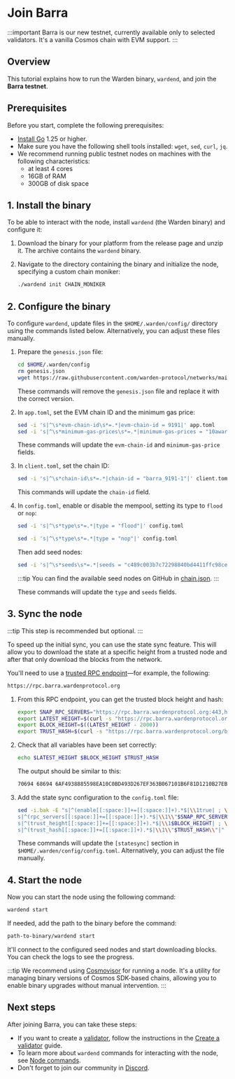 ﻿---
sidebar_position: 2
---

# Join Barra

:::important
Barra is our new testnet, currently available only to selected validators. It's a vanilla Cosmos chain with EVM support.
:::

## Overview

This tutorial explains how to run the Warden binary, `wardend`, and join the **Barra testnet**.

## Prerequisites

Before you start, complete the following prerequisites:

- [Install Go](https://go.dev/doc/install) 1.25 or higher.
- Make sure you have the following shell tools installed: `wget`, `sed`, `curl`, `jq`.
- We recommend running public testnet nodes on machines with the following characteristics:
  - at least 4 cores
  - 16GB of RAM
  - 300GB of disk space

## 1. Install the binary

To be able to interact with the node, install `wardend` (the Warden binary) and configure it:

1. Download the binary for your platform from the release page and unzip it. The archive contains the `wardend` binary.

2. Navigate to the directory containing the binary and initialize the node, specifying a custom chain moniker:
    
   ```bash
   ./wardend init CHAIN_MONIKER
   ```

## 2. Configure the binary

To configure `wardend`, update files in the `$HOME/.warden/config/` directory using the commands listed below. Alternatively, you can adjust these files manually.

1. Prepare the `genesis.json` file:
    
   ```bash
   cd $HOME/.warden/config
   rm genesis.json
   wget https://raw.githubusercontent.com/warden-protocol/networks/main/testnets/barra/genesis.json    
   ```

   These commands will remove the `genesis.json` file and replace it with the correct version.

2. In `app.toml`, set the EVM chain ID and the minimum gas price:
    
   ```bash
   sed -i 's|^\s*evm-chain-id\s*=.*|evm-chain-id = 9191|' app.toml
   sed -i 's|^\s*minimum-gas-prices\s*=.*|minimum-gas-prices = "10award"|' app.toml
   ```

   These commands will update the `evm-chain-id` and `minimum-gas-price` fields.

3. In `client.toml`, set the chain ID:
    
   ```bash
   sed -i 's|^\s*chain-id\s*=.*|chain-id = "barra_9191-1"|' client.toml
   ```

   This commands will update the `chain-id` field.

4. In `config.toml`, enable or disable the mempool, setting its type to `flood` or `nop`:
    
   ```bash
   sed -i 's|^\s*type\s*=.*|type = "flood"|' config.toml
   ```

   ```bash
   sed -i 's|^\s*type\s*=.*|type = "nop"|' config.toml
   ```

   Then add seed nodes:

   ```bash
   sed -i 's|^\s*seeds\s*=.*|seeds = "c489c003b7c72298840bd4411ffc98ce13e07c27@54.194.136.183:26656,4564c91423a923eaba7982e69e33aec6185d362f@54.72.5.234:26656"|' config.toml
   ```

   :::tip
   You can find the available seed nodes on GitHub in [chain.json](https://github.com/warden-protocol/networks/tree/main/testnets/barra/chain.json).
   :::

   These commands will update the `type` and `seeds` fields.

## 3. Sync the node

:::tip
This step is recommended but optional.
:::

To speed up the initial sync, you can use the state sync feature. This will allow you to download the state at a specific height from a trusted node and after that only download the blocks from the network.

You'll need to use a [trusted RPC endpoint](https://github.com/warden-protocol/networks/blob/main/testnets/barra/chain.json)—for example, the following:

```bash
https://rpc.barra.wardenprotocol.org
```

1. From this RPC endpoint, you can get the trusted block height and hash:
    
   ```bash
   export SNAP_RPC_SERVERS="https://rpc.barra.wardenprotocol.org:443,https://rpc.barra.wardenprotocol.org:443"
   export LATEST_HEIGHT=$(curl -s "https://rpc.barra.wardenprotocol.org/block" | jq -r .result.block.header.height)
   export BLOCK_HEIGHT=$((LATEST_HEIGHT - 2000))
   export TRUST_HASH=$(curl -s "https://rpc.barra.wardenprotocol.org/block?height=$BLOCK_HEIGHT" | jq -r .result.block_id.hash)
   ```
    
2. Check that all variables have been set correctly:
    
   ```bash
   echo $LATEST_HEIGHT $BLOCK_HEIGHT $TRUST_HASH
   ```
    
   The output should be similar to this:
   
   ```bash
   70694 68694 6AF4938885598EA10C0BD493D267EF363B067101B6F81D1210B27EBE0B32FA2A
   ```
    
3. Add the state sync configuration to the `config.toml` file:
    
   ```bash
   sed -i.bak -E "s|^(enable[[:space:]]+=[[:space:]]+).*$|\\1true| ; \\
   s|^(rpc_servers[[:space:]]+=[[:space:]]+).*$|\\1\\"$SNAP_RPC_SERVERS\\"| ; \\
   s|^(trust_height[[:space:]]+=[[:space:]]+).*$|\\1$BLOCK_HEIGHT| ; \\
   s|^(trust_hash[[:space:]]+=[[:space:]]+).*$|\\1\\"$TRUST_HASH\\"|" $HOME/.warden/config/config.toml
   ```
    
   These commands will update the `[statesync]` section in `$HOME/.warden/config/config.toml`. Alternatively, you can adjust the file manually.

## 4. Start the node

Now you can start the node using the following command:
 
```bash
wardend start
```
 
If needed, add the path to the binary before the command:
 
```bash
path-to-binary/wardend start
```

It'll connect to the configured seed nodes and start downloading blocks. You can check the logs to see the progress.

:::tip
We recommend using [Cosmovisor](https://docs.cosmos.network/v0.45/run-node/cosmovisor.html) for running a node. It's a utility for managing binary versions of Cosmos SDK-based chains, allowing you to enable binary upgrades without manual intervention.
:::

## Next steps

After joining Barra, you can take these steps:

- If you want to create a [validator](/learn/glossary#validator), follow the instructions in the [Create a validator](create-a-validator) guide.
- To learn more about `wardend` commands for interacting with the node, see [Node commands](../node-commands).
- Don't forget to join our community in [Discord](https://discord.com/invite/wardenprotocol).
